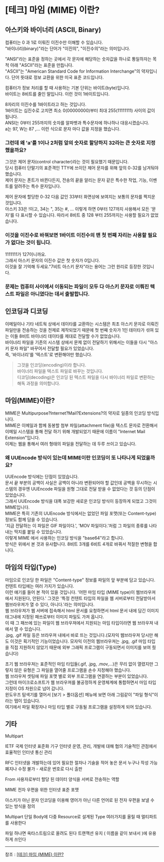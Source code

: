 
# [테크] 마임 (MIME) 이란?

## 아스키와 바이너리 (ASCII, Binary)
컴퓨터는 0 과 1로 이뤄진 이진수만 이해할 수 있습니다.  
"바이너리(binary)"라는 단어가 "이진의", "이진수의"라는 의미입니다.   

"ANSI"라는 표준을 정하는 곳에서 각 문자에 해당하는 숫자값을 하나로 통일하자는 목적 아래 "ASCII"라는 표준을 만듭니다.   
"ASCII"는 "American Standard Code for Information Interchange"의 약자입니다. 단어 뜻대로 정보 교환을 위한 미국 표준 코드입니다.  

컴퓨터가 정보 처리를 할 때 사용하는 기본 단위는 바이트(byte)입니다.  
바이트는 8비트를 줄인 말입니다. 이런 것이 1바이트입니다.  

8자리의 이진수를 1바이트라고 하는 것입니다.  
1바이트는 십진수로 고치면 최소 0(00000000)부터 최대 255(11111111) 사이의 값이 됩니다.  
ANSI는 0부터 255까지의 숫자를 알파벳과 특수문자에 하나하나 대응시켰습니다.  
a는 97, W는 87 ,... 이런 식으로 문자 마다 값을 지정을 했습니다.  

### 그런데 왜 'a'를 1이나 2처럼 앞의 숫자로 할당하지 32라는 큰 숫자로 지정했을까요?  
그것은 제어 문자(control character)라는 것이 필요했기 때문입니다.  
당시 컴퓨터 단말기의 표준격인 TTY에 쓰이던 제어 문자를 위해 앞의 0-32를 남겨둬야 했습니다.  
제어 문자는 폰트가 바뀐다든지, 전송의 끝을 알리는 문자 같은 특수한 작업, 기능, 이벤트를 알려주는 특수 문자입니다.  

제어 문자에 할당한 0-32 다음 값인 33부터 화면상에 보여지는 보통의 문자를 짝지운 것입니다.  
아스키 33은 !이고, 34는 ", 35는 #, ... 이렇게 하면 0부터 127까지 사용해서 모든 '문자'를 다 표시할 수 있습니다. 
따라서 8비트 중 128 부터 255까지는 사용할 필요가 없었습니다.  

### 이것을 이진수로 바꿔보면 1바이트 이진수의 맨 첫 번째 자리는 사용할 필요가 없다는 것이 됩니다.  
1111111가 127이니까요.  
그래서 아스키 문자의 이진수 값은 첫 숫자가 0입니다.  
이것을 잘 기억해 두세요."7비트 아스키 문자"라는 용어는 그런 원리로 등장한 것입니다.  

### 문제는 컴퓨터 사이에서 이동되는 파일이 모두 다 아스키 문자로 이뤄진 텍스트 파일은 아니였다는 데서 출발합니다.

## 인코딩과 디코딩
이메일이나 기타 네트웍 상에서 데이타를 교환하는 시스템은 최초 아스키 문자로 이뤄진 파일만을 전송하는 것을 전제로 제작되었기 때문에 첫 번째 숫자가 1인 데이타가 섞여 있는 이들 8비트 바이너리 데이타를 제대로 전달할 수가 없었습니다.  
바이너리 파일을 기존의 시스템 상에서 문제 없이 전달하기 위해서는 이들을 다시 "아스키 문자 파일" 바꾸어서 전달할 필요가 있었습니다.  
즉, '바이너리'를 '텍스트'로 변환해야만 했습니다.  
> 그것을 인코딩(encoding)이라 합니다.  
> 바이너리 파일을 텍스트 파일로 바꾸는 것입니다.  
> 디코딩(decoding)은 인코딩 된 텍스트 파일을 다시 바이너리 파일로 변환하는 해독 과정을 의미합니다.  

## 마임(MIME)이란?
MIME은 Multipurpose?Internet?Mail?Extensions?의 약자로 일종의 인코딩 방식입니다.   
MIME은 이메일과 함께 동봉할 첨부 파일(attachment file)을 텍스트 문자로 전환해서 이메일 시스템을 통해 전달 하기 위해 개발되었기 때문에 이름이 "Internet Mail Extension"입니다.  
이제는 웹을 통해서 여러 형태의 파일을 전달하는 데 두루 쓰이고 있습니다.  

### 왜 UUEncode 방식이 있는데 MIME이란 인코딩이 또 나타나게 되었을까요?  
UUEncode 방식에는 단점이 있었습니다.  
문서 끝 부분의 공백이 사실은 공백이 아니라 변환되어야 할 값인데 공백을 무시하는 시스템의 경우엔 UUEncode 파일을 원형 그대로 전달 받을 수 없었다는 것 등의 단점이 있었습니다.  
그래서 UUEncode 방식을 대폭 보강한 새로운 인코딩 방식이 등장하게 되었고 그것이 MIME입니다.  
MIME은 특히 기존의 UUEncode 방식에서는 없었던 파일 포맷(또는 Content-type) 정보도 함께 담을 수 있습니다.  
'지금 전달하는 이 파일은 GIF 파일이다.', 'MOV 파일이다.'처럼 그 파일의 종류를 나타내는 딱지를 붙일 수 있었습니다.  
이렇게 MIME 에서 사용하는 인코딩 방식을 "base64"라고 합니다.  
방식은 위에서 본 것과 유사합니다. 8비트 3개를 6비트 4개로 바꿔서 적절한 변형을 합니다.  

## 마임의 타입(Type)
마임으로 인코딩 한 파일은 "Content-type" 정보를 파일의 앞 부분에 담고 있습니다.   
컨텐트 타입에는 여러 가지가 있습니다.  
이런 얘기를 들어 본 적이 있을 것입니다. '어떤 마임 타입 (MIME type)이 웹브라우져에서 지원된다, 안된다.' 그것은 '특정 컨텐트 타입의 파일을 웹 서버로부터 전달받아서 웹브라우져가 열 수 있다, 아니다.'라는 의미입니다.  
웹 브라우져가 웹 서버에 접속해서 html 문서를 요청하면서 html 문서 내에 담긴 이미지 태그내에 지정된 패쓰로부터 이미지 파일도 가져 옵니다.  
이 때 그 패쓰에 있는 파일이 웹 브라우져에서 지원되는 마임 타입이라면 웹 브라우져 내에서 열 수 있습니다.  
.jpg, .gif 파일 등은 브라우져 내에서 바로 뜨는 것입니다.(모자익 웹브라우져 당시만 해도 이것은 획기적인 기능이었습니다. 모자익 이전의 웹브라우져는 .jpg, .gif 마임 타입을 직접 지원하지 않았기 때문에 외부 그래픽 프로그램이 구동되면서 이미지를 보여 줬습니다)

초기 웹 브라우져는 표준적인 마임 타입들(.gif, .jpg, .mov,...)은 무리 없이 열렸지만 그렇지 않은 유형은 그 파일을 열어줄 프로그램을 손수 지정해야 했습니다.  
웹 브라우져 셋팅에 파일 포맷 별로 외부 프로그램을 연결하는 부분이 있었습니다.  
그런데 마이크로소프트가 웹 브라우져를 불공정하게 운영체계에 통합하면서 마임 타입 지정이 OS 차원으로 넘어 갑니다.  
윈도우즈 탐색기를 열어서 [보기 > 폴더옵션] 메뉴에 보면 아래 그림같이 "파일 형식"이라는 탭이 있습니다.  
여기에서 파일 확장자나 마임 타입 별로 구동될 프로그램을 설정하게 되어 있습니다.  

## 기타
Multipart

IETF
국제 인터넷 표준화 기구
인터넷 운영, 관리, 개발에 대해 협의
기술적인 관점에서 효율적인 인터넷 통신 관리

RFC
인터넷을 개발하는데 있어 필요한 절차나 기술을 적어 놓은 문서
누구나 작성 가능
폐지나 수정 불가 - 새로운 번호로 다시 출판

From
사용자로부터 할당 된 데이터 양식을 서버로 전송하는 역할

MIME
전자 우편을 위한 인터넷 표준 포맷

아스키가 아닌 문자 인코딩을 이용해 영어가 아닌 다른 언어로 된 전자 우편을 보낼 수 있는 방식을 정의

Multipart
단일 Body에 다중 Resource로 설계된 Type
여러가지를 올릴 때 멀티파트를 사용한다

파일 하나면 옥타스트림으로 올려도 된다
트랜잭션 유지 ( 이름을 같이 보내서 )에 유용하게 쓰인다

---
참조 : [[테크] 마임 (MIME) 이란?](http://www.emh.co.kr/content.pl?mime)
